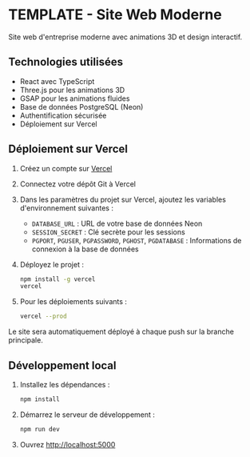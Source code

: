 # TEMPLATE - Site Web Moderne

Site web d'entreprise moderne avec animations 3D et design interactif.

## Technologies utilisées

- React avec TypeScript
- Three.js pour les animations 3D
- GSAP pour les animations fluides
- Base de données PostgreSQL (Neon)
- Authentification sécurisée
- Déploiement sur Vercel

## Déploiement sur Vercel

1. Créez un compte sur [Vercel](https://vercel.com)
2. Connectez votre dépôt Git à Vercel
3. Dans les paramètres du projet sur Vercel, ajoutez les variables d'environnement suivantes :
   - `DATABASE_URL` : URL de votre base de données Neon
   - `SESSION_SECRET` : Clé secrète pour les sessions
   - `PGPORT`, `PGUSER`, `PGPASSWORD`, `PGHOST`, `PGDATABASE` : Informations de connexion à la base de données

4. Déployez le projet :
   ```bash
   npm install -g vercel
   vercel
   ```

5. Pour les déploiements suivants :
   ```bash
   vercel --prod
   ```

Le site sera automatiquement déployé à chaque push sur la branche principale.

## Développement local

1. Installez les dépendances :
   ```bash
   npm install
   ```

2. Démarrez le serveur de développement :
   ```bash
   npm run dev
   ```

3. Ouvrez [http://localhost:5000](http://localhost:5000)
